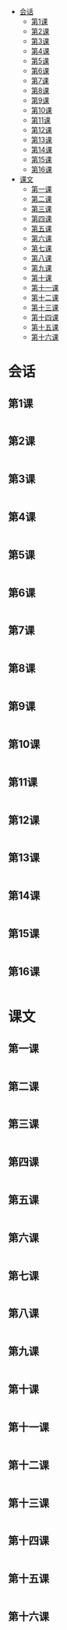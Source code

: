 - [会话](#会话)
	- [第1课](#第1课)
	- [第2课](#第2课)
	- [第3课](#第3课)
	- [第4课](#第4课)
	- [第5课](#第5课)
	- [第6课](#第6课)
	- [第7课](#第7课)
	- [第8课](#第8课)
	- [第9课](#第9课)
	- [第10课](#第10课)
	- [第11课](#第11课)
	- [第12课](#第12课)
	- [第13课](#第13课)
	- [第14课](#第14课)
	- [第15课](#第15课)
	- [第16课](#第16课)
- [课文](#课文)
	- [第一课](#第一课)
	- [第二课](#第二课)
	- [第三课](#第三课)
	- [第四课](#第四课)
	- [第五课](#第五课)
	- [第六课](#第六课)
	- [第七课](#第七课)
	- [第八课](#第八课)
	- [第九课](#第九课)
	- [第十课](#第十课)
	- [第十一课](#第十一课)
	- [第十二课](#第十二课)
	- [第十三课](#第十三课)
	- [第十四课](#第十四课)
	- [第十五课](#第十五课)
	- [第十六课](#第十六课)

# 会话
## 第1课
```

```
## 第2课
```

```
## 第3课
```

```
## 第4课

```

```
## 第5课
```

```
## 第6课
```

```
## 第7课
```

```
## 第8课
```

```
## 第9课
```

```
## 第10课
```

```
## 第11课
```

```
## 第12课
```

```
## 第13课
```

```
## 第14课
```

```
## 第15课
```

```
## 第16课
```

```
# 课文
## 第一课
```

```
## 第二课
```

```
## 第三课
```

```
## 第四课
```

```
## 第五课
```

```
## 第六课
```

```
## 第七课
```

```
## 第八课
```

```
## 第九课
```

```
## 第十课
```

```
## 第十一课
```

```
## 第十二课
```

```
## 第十三课
```

```
## 第十四课
```

```
## 第十五课
```

```
## 第十六课
```

```